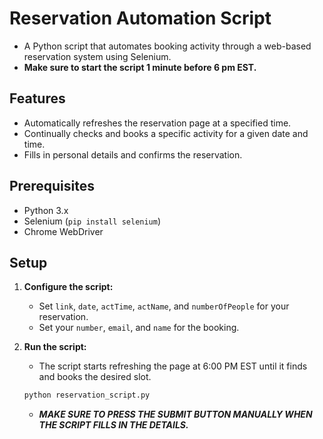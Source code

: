 # Reservation Automation Script

- A Python script that automates booking activity through a web-based reservation system using Selenium.
- **Make sure to start the script 1 minute before 6 pm EST.**

## Features

- Automatically refreshes the reservation page at a specified time.
- Continually checks and books a specific activity for a given date and time.
- Fills in personal details and confirms the reservation.

## Prerequisites

- Python 3.x
- Selenium (`pip install selenium`)
- Chrome WebDriver

## Setup

1. **Configure the script:**

   - Set `link`, `date`, `actTime`, `actName`, and `numberOfPeople` for your reservation.
   - Set your `number`, `email`, and `name` for the booking.

2. **Run the script:**
   - The script starts refreshing the page at 6:00 PM EST until it finds and books the desired slot.
   ```bash
   python reservation_script.py
   ```
   - **_MAKE SURE TO PRESS THE SUBMIT BUTTON MANUALLY WHEN THE SCRIPT FILLS IN THE DETAILS._**
